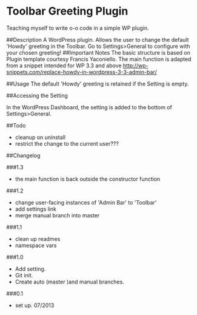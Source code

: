 
Toolbar Greeting Plugin
=========================

Teaching myself to write o-o code in a simple WP plugin.

##Description
A WordPress plugin. Allows the user to change the default 'Howdy' greeting in the Toolbar. Go to Settings>General to configure with your chosen greeting!
##Important Notes
The basic structure is based on Plugin template courtesy Francis Yaconiello.
The main function is adapted from a snippet intended for WP 3.3 and above
http://wp-snippets.com/replace-howdy-in-wordpress-3-3-admin-bar/ 

##Usage
The default 'Howdy' greeting is retained if the Setting is empty.

##Accessing the Setting

In the WordPress Dashboard, the setting is added to the bottom of Settings>General.

##Todo
* cleanup on uninstall
* restrict the change to the current user???

##Changelog

###1.3
* the main function is back outside the constructor function

###1.2
* change user-facing instances of 'Admin Bar' to 'Toolbar'
* add settings link
* merge manual branch into master

###1.1
* clean up readmes
* namespace vars

###1.0 
* Add setting.
* Git init.
* Create auto (master )and manual branches.

###0.1
* set up. 07/2013
